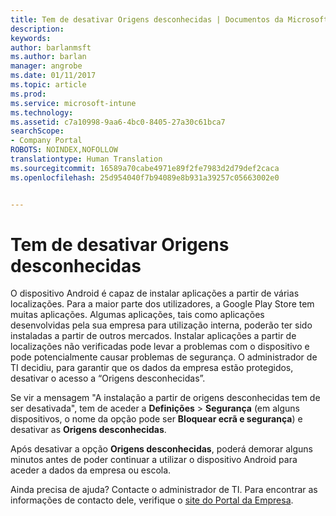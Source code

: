 ```yaml
---
title: Tem de desativar Origens desconhecidas | Documentos da Microsoft
description: 
keywords: 
author: barlanmsft
ms.author: barlan
manager: angrobe
ms.date: 01/11/2017
ms.topic: article
ms.prod: 
ms.service: microsoft-intune
ms.technology: 
ms.assetid: c7a10998-9aa6-4bc0-8405-27a30c61bca7
searchScope:
- Company Portal
ROBOTS: NOINDEX,NOFOLLOW
translationtype: Human Translation
ms.sourcegitcommit: 16589a70cabe4971e89f2fe7983d2d79def2caca
ms.openlocfilehash: 25d954040f7b94089e8b931a39257c05663002e0


---
```


# <a name="you-need-to-turn-off-unknown-sources"></a>Tem de desativar Origens desconhecidas

O dispositivo Android é capaz de instalar aplicações a partir de várias localizações. Para a maior parte dos utilizadores, a Google Play Store tem muitas aplicações. Algumas aplicações, tais como aplicações desenvolvidas pela sua empresa para utilização interna, poderão ter sido instaladas a partir de outros mercados. Instalar aplicações a partir de localizações não verificadas pode levar a problemas com o dispositivo e pode potencialmente causar problemas de segurança. O administrador de TI decidiu, para garantir que os dados da empresa estão protegidos, desativar o acesso a “Origens desconhecidas”.

Se vir a mensagem "A instalação a partir de origens desconhecidas tem de ser desativada", tem de aceder a **Definições** > **Segurança** (em alguns dispositivos, o nome da opção pode ser **Bloquear ecrã e segurança**) e desativar as **Origens desconhecidas**.

Após desativar a opção **Origens desconhecidas**, poderá demorar alguns minutos antes de poder continuar a utilizar o dispositivo Android para aceder a dados da empresa ou escola.

Ainda precisa de ajuda? Contacte o administrador de TI. Para encontrar as informações de contacto dele, verifique o [site do Portal da Empresa](http://portal.manage.microsoft.com).



<!--HONumber=Jan17_HO2-->



